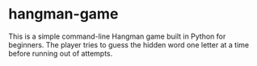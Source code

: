 # hangman-game
This is a simple command-line Hangman game built in Python for beginners. The player tries to guess the hidden word one letter at a time before running out of attempts.
